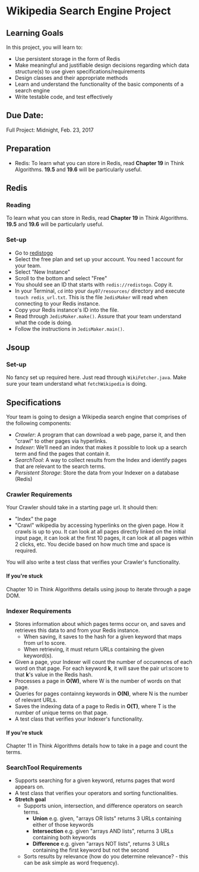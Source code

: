 # Wikipedia Search Engine Project

## Learning Goals
In this project, you will learn to:
* Use persistent storage in the form of Redis
* Make meaningful and justifiable design decisions regarding which data structure(s) to use given specifications/requirements
* Design classes and their appropriate methods
* Learn and understand the functionality of the basic components of a search engine
* Write testable code, and test effectively

## Due Date:

Full Project: Midnight, Feb. 23, 2017

## Preparation
* Redis: To learn what you can store in Redis, read **Chapter 19** in Think Algorithms. **19.5** and **19.6** will be particularly useful.

## Redis

### Reading

To learn what you can store in Redis, read **Chapter 19** in Think Algorithms. **19.5** and **19.6** will be particularly useful.

### Set-up

  * Go to [redistogo](https://redistogo.com)
  * Select the free plan and set up your account. You need 1 account for your team.
  * Select "New Instance"
  * Scroll to the bottom and select "Free"
  * You should see an ID that starts with `redis://redistogo`. Copy it.
  * In your Terminal, `cd` into your `day07/resources/` directory and execute `touch redis_url.txt`. This is the file `JedisMaker` will read when connecting to your Redis instance.
  * Copy your Redis instance's ID into the file.
  * Read through `JedisMaker.make()`. Assure that your team understand what the code is doing.
  * Follow the instructions in `JedisMaker.main()`.


## Jsoup

### Set-up

No fancy set up required here. Just read through `WikiFetcher.java`. Make sure your team understand what `fetchWikipedia` is doing.

## Specifications

Your team is going to design a Wikipedia search engine that comprises of the following components:

* *Crawler*: A program that can download a web page, parse it, and then "crawl" to other pages via hyperlinks.
* *Indexer*: We’ll need an index that makes it possible to look up a search term and find the pages that contain it.
* *SearchTool*: A way to collect results from the Index and identify pages that are relevant to the search terms.
* *Persistent Storage*: Store the data from your Indexer on a database (Redis)

### Crawler Requirements

Your Crawler should take in a starting page url. It should then:

* "Index" the page
* "Crawl" wikipedia by accessing hyperlinks on the given page. How it crawls is up to you. It can look at all pages directly linked on the initial input page, it can look at the first 10 pages, it can look at all pages within 2 clicks, etc. You decide based on how much time and space is required.

You will also write a test class that verifies your Crawler's functionality.

#### If you're stuck

Chapter 10 in Think Algorithms details using jsoup to iterate through a page DOM.

### Indexer Requirements

* Stores information about which pages terms occur on, and saves and retrieves this data to and from your Redis instance.
  * When saving, it saves to the hash for a given keyword that maps from url to score.
  * When retrieving, it must return URLs containing the given keyword(s).
* Given a page, your Indexer will count the number of occurences of each word on that page. For each keyword **k**, it will save the pair url:score to that **k**'s value in the Redis hash.
* Processes a page in **O(W)**, where W is the number of words on that page.
* Queries for pages containng keywords in **O(N)**, where N is the number of relevant URLs.
* Saves the indexing data of a page to Redis in **O(T)**, where T is the number of unique terms on that page.
* A test class that verifies your Indexer's functionality.

#### If you're stuck

Chapter 11 in Think Algorithms details how to take in a page and count the terms.

### SearchTool Requirements
* Supports searching for a given keyword, returns pages that word appears on.
* A test class that verifies your operators and sorting functionalities.
* **Stretch goal**
  * Supports union, intersection, and difference operators on search terms.
    * **Union** e.g. given, "arrays OR lists" returns 3 URLs containing either of those keywords
    * **Intersection** e.g. given "arrays AND lists", returns 3 URLs containing both keywords
    * **Difference** e.g. given "arrays NOT lists", returns 3 URLs containing the first keyword but not the second
  * Sorts results by relevance (how do you determine relevance? - this can be ask simple as word frequency).

